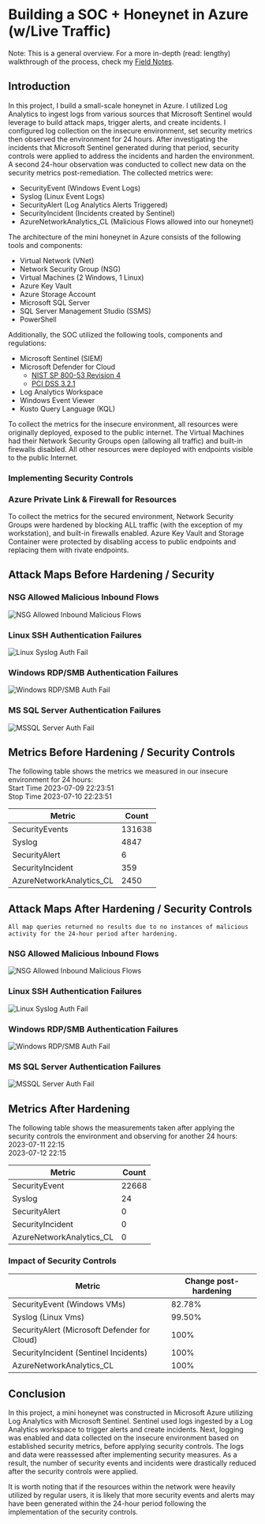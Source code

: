# Building a SOC + Honeynet in Azure (w/Live Traffic)

Note: This is a general overview. For a more in-depth (read: lengthy) walkthrough of the process, check my [Field Notes](https://iruldanet.gitlab.io/field-notes/azure-soc-honeynet/). 

<!-- Insert Project Image -->

## Introduction

In this project, I build a small-scale honeynet in Azure. I utilized Log Analytics to ingest logs from various sources that Microsoft Sentinel would leverage to build attack maps, trigger alerts, and create incidents. I configured log collection on the insecure environment, set security metrics then observed the environment for 24 hours. After investigating the incidents that Microsoft Sentinel generated during that period, security controls were applied to address the incidents and harden the environment. A second 24-hour observation was conducted to collect new data on the security metrics post-remediation. The collected metrics were:

- SecurityEvent (Windows Event Logs)
- Syslog (Linux Event Logs)
- SecurityAlert (Log Analytics Alerts Triggered)
- SecurityIncident (Incidents created by Sentinel)
- AzureNetworkAnalytics_CL (Malicious Flows allowed into our honeynet)

<!-- ## Architecture Before Hardening / Security Controls
![Architecture Diagram]() --> 

The architecture of the mini honeynet in Azure consists of the following tools and components:

- Virtual Network (VNet)
- Network Security Group (NSG)
- Virtual Machines (2 Windows, 1 Linux)
- Azure Key Vault
- Azure Storage Account
- Microsoft SQL Server
- SQL Server Management Studio (SSMS)
- PowerShell

Additionally, the SOC utilized the following tools, components and regulations: 
- Microsoft Sentinel (SIEM)
- Microsoft Defender for Cloud
  - [NIST SP 800-53 Revision 4](https://csrc.nist.gov/publications/detail/sp/800-53/rev-4/archive/2015-01-22)
  - [PCI DSS 3.2.1](https://listings.pcisecuritystandards.org/documents/PCI_DSS-QRG-v3_2_1.pdf) 
- Log Analytics Workspace
- Windows Event Viewer
- Kusto Query Language (KQL)

To collect the metrics for the insecure environment, all resources were originally deployed, exposed to the  public internet. The Virtual Machines had their Network Security Groups open (allowing all traffic) and built-in firewalls disabled. All other resources were deployed with endpoints visible to the public Internet.

### Implementing Security Controls

### Azure Private Link & Firewall for Resources

To collect the metrics for the secured environment, Network Security Groups were hardened by blocking ALL traffic (with the exception of my workstation), and built-in firewalls enabled. Azure Key Vault and Storage Container were protected by disabling access to public endpoints and replacing them with rivate endpoints.

## Attack Maps Before Hardening / Security 

### NSG Allowed Malicious Inbound Flows
![NSG Allowed Inbound Malicious Flows](./Attack-Maps/nsg.png)<br>

### Linux SSH Authentication Failures
![Linux Syslog Auth Fail](./Attack-Maps/syslog.png)<br>

### Windows RDP/SMB Authentication Failures
![Windows RDP/SMB Auth Fail](./Attack-Maps/windows-rdp-smb.png)<br>

### MS SQL Server Authentication Failures
![MSSQL Server Auth Fail](./Attack-Maps/mssql.png)<br>

## Metrics Before Hardening / Security Controls

The following table shows the metrics we measured in our insecure environment for 24 hours: <br>
Start Time	2023-07-09 22:23:51 <br>
Stop Time	2023-07-10 22:23:51

| Metric                   | Count
| ------------------------ | -----
| SecurityEvents           | 131638
| Syslog                   | 4847
| SecurityAlert            | 6
| SecurityIncident         | 359
| AzureNetworkAnalytics_CL | 2450

<!-- ## Architecture After Hardening / Security Controls
![Architecture Diagram]() --> 

<!-- ## Architecture After Hardening / Security Controls
![Architecture Diagram]() --> 


## Attack Maps After Hardening / Security Controls

```All map queries returned no results due to no instances of malicious activity for the 24-hour period after hardening.```

### NSG Allowed Malicious Inbound Flows
![NSG Allowed Inbound Malicious Flows](./Attack-Maps/nsg-after.png)<br>

### Linux SSH Authentication Failures
![Linux Syslog Auth Fail](./Attack-Maps/syslog-after.png)<br>

### Windows RDP/SMB Authentication Failures
![Windows RDP/SMB Auth Fail](./Attack-Maps/windows-rdp-smb-after.png)<br>

### MS SQL Server Authentication Failures
![MSSQL Server Auth Fail](./Attack-Maps/mssql-after.png)<br>

## Metrics After Hardening 

The following table shows the measurements taken after applying the security controls the environment and observing for another 24 hours: <br />
2023-07-11 22:15<br />
2023-07-12 22:15

| Metric                   | Count
| ------------------------ | -----
| SecurityEvent            | 22668
| Syslog                   | 24
| SecurityAlert            | 0
| SecurityIncident         | 0
| AzureNetworkAnalytics_CL | 0

### Impact of Security Controls 

| Metric                                       | Change post-hardening
| -------------------------------------------- | -----
| SecurityEvent (Windows VMs)                  | 82.78%
| Syslog (Linux Vms)                           | 99.50%
| SecurityAlert (Microsoft Defender for Cloud) | 100%
| SecurityIncident (Sentinel Incidents)        | 100%
| AzureNetworkAnalytics_CL                     | 100%

## Conclusion

In this project, a mini honeynet was constructed in Microsoft Azure utilizing Log Analytics with Microsoft Sentinel. Sentinel used logs ingested by a Log Analytics workspace to trigger alerts and create incidents. Next, logging was enabled and data collected on the insecure environment based on established security metrics, before applying security controls. The logs and data were reassessed after implementing security measures. As a result, the number of security events and incidents were drastically reduced after the security controls were applied. 

It is worth noting that if the resources within the network were heavily utilized by regular users, it is likely that more security events and alerts may have been generated within the 24-hour period following the implementation of the security controls.



